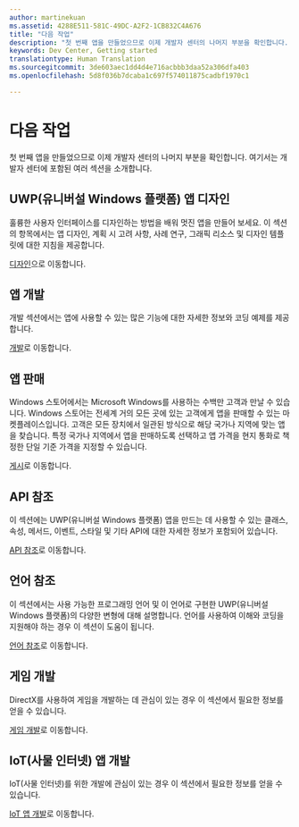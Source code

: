 ```yaml
---
author: martinekuan
ms.assetid: 4288E511-581C-49DC-A2F2-1CB832C4A676
title: "다음 작업"
description: "첫 번째 앱을 만들었으므로 이제 개발자 센터의 나머지 부분을 확인합니다. 여기서는 개발자 센터에 포함된 여러 섹션을 소개합니다.&#39;"
keywords: Dev Center, Getting started
translationtype: Human Translation
ms.sourcegitcommit: 3de603aec1dd4d4e716acbbb3daa52a306dfa403
ms.openlocfilehash: 5d8f036b7dcaba1c697f574011875cadbf1970c1

---
```

# 다음 작업

첫 번째 앱을 만들었으므로 이제 개발자 센터의 나머지 부분을 확인합니다. 여기서는 개발자 센터에 포함된 여러 섹션을 소개합니다.

## UWP(유니버설 Windows 플랫폼) 앱 디자인


훌륭한 사용자 인터페이스를 디자인하는 방법을 배워 멋진 앱을 만들어 보세요. 이 섹션의 항목에서는 앱 디자인, 계획 시 고려 사항, 사례 연구, 그래픽 리소스 및 디자인 템플릿에 대한 지침을 제공합니다.

[디자인](http://go.microsoft.com/fwlink/p/?LinkId=533896)으로 이동합니다.

## 앱 개발


개발 섹션에서는 앱에 사용할 수 있는 많은 기능에 대한 자세한 정보와 코딩 예제를 제공합니다.

[개발](http://go.microsoft.com/fwlink/p/?LinkId=529575)로 이동합니다.

## 앱 판매


Windows 스토어에서는 Microsoft Windows를 사용하는 수백만 고객과 만날 수 있습니다. Windows 스토어는 전세계 거의 모든 곳에 있는 고객에게 앱을 판매할 수 있는 마켓플레이스입니다. 고객은 모든 장치에서 일관된 방식으로 해당 국가나 지역에 맞는 앱을 찾습니다. 특정 국가나 지역에서 앱을 판매하도록 선택하고 앱 가격을 현지 통화로 책정한 단일 기준 가격을 지정할 수 있습니다.

[게시](http://go.microsoft.com/fwlink/p/?linkid=268275)로 이동합니다.

## API 참조


이 섹션에는 UWP(유니버설 Windows 플랫폼) 앱을 만드는 데 사용할 수 있는 클래스, 속성, 메서드, 이벤트, 스타일 및 기타 API에 대한 자세한 정보가 포함되어 있습니다.

[API 참조](https://msdn.microsoft.com/library/windows/apps/br211369.aspx)로 이동합니다.

## 언어 참조


이 섹션에서는 사용 가능한 프로그래밍 언어 및 이 언어로 구현한 UWP(유니버설 Windows 플랫폼)의 다양한 변형에 대해 설명합니다. 언어를 사용하여 이해와 코딩을 지원해야 하는 경우 이 섹션이 도움이 됩니다.

[언어 참조](http://go.microsoft.com/fwlink/p/?LinkId=534184)로 이동합니다.

## 게임 개발


DirectX를 사용하여 게임을 개발하는 데 관심이 있는 경우 이 섹션에서 필요한 정보를 얻을 수 있습니다.

[게임 개발](http://go.microsoft.com/fwlink/p/?LinkId=534184)로 이동합니다.

## IoT(사물 인터넷) 앱 개발


IoT(사물 인터넷)를 위한 개발에 관심이 있는 경우 이 섹션에서 필요한 정보를 얻을 수 있습니다.

[IoT 앱 개발](http://go.microsoft.com/fwlink/p/?LinkId=534186)로 이동합니다.

 

 







<!--HONumber=Jul16_HO2-->


